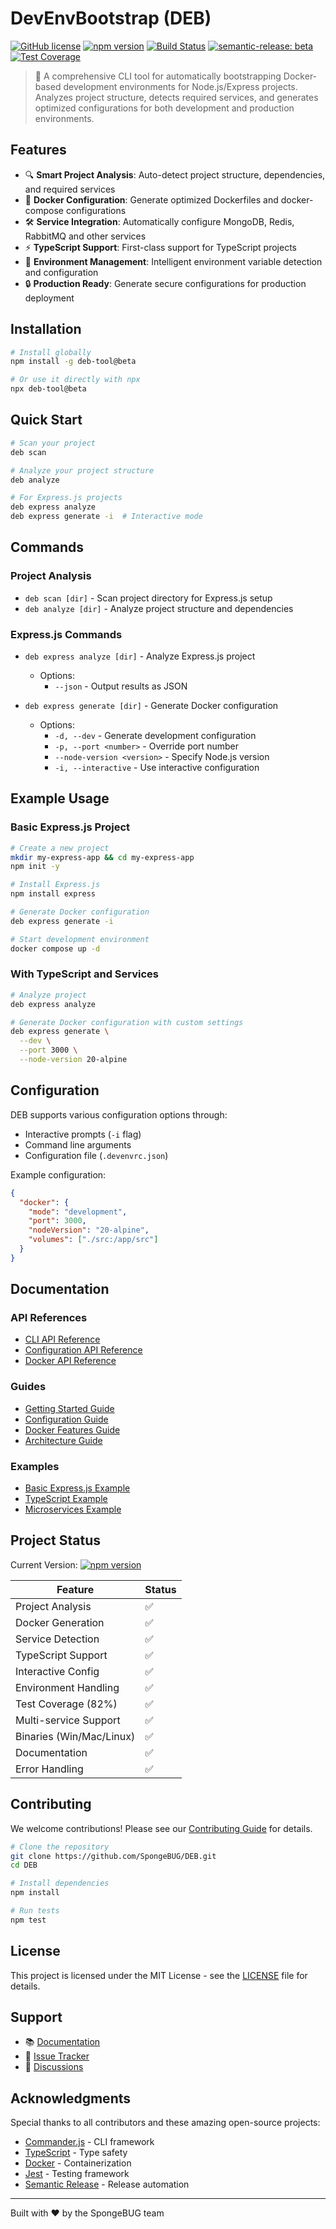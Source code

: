 # DevEnvBootstrap (DEB)

[![GitHub license](https://img.shields.io/github/license/SpongeBUG/DEB)](https://github.com/SpongeBUG/DEB/blob/master/LICENSE)
[![npm version](https://img.shields.io/npm/v/deb-tool/beta.svg)](https://www.npmjs.com/package/deb-tool)
[![Build Status](https://github.com/SpongeBUG/DEB/workflows/CI/badge.svg?branch=master)](https://github.com/SpongeBUG/DEB/actions)
[![semantic-release: beta](https://img.shields.io/badge/semantic--release-beta-e10079?logo=semantic-release)](https://github.com/semantic-release/semantic-release)
[![Test Coverage](https://img.shields.io/badge/coverage-82%25-brightgreen.svg)](https://github.com/SpongeBUG/DEB/actions)

> 🚀 A comprehensive CLI tool for automatically bootstrapping Docker-based development environments for Node.js/Express projects. Analyzes project structure, detects required services, and generates optimized configurations for both development and production environments.

## Features

- 🔍 **Smart Project Analysis**: Auto-detect project structure, dependencies, and required services
- 🐳 **Docker Configuration**: Generate optimized Dockerfiles and docker-compose configurations
- 🛠️ **Service Integration**: Automatically configure MongoDB, Redis, RabbitMQ and other services
- ⚡ **TypeScript Support**: First-class support for TypeScript projects
- 🔄 **Environment Management**: Intelligent environment variable detection and configuration
- 🔒 **Production Ready**: Generate secure configurations for production deployment

## Installation

```bash
# Install globally
npm install -g deb-tool@beta

# Or use it directly with npx
npx deb-tool@beta
```

## Quick Start

```bash
# Scan your project
deb scan

# Analyze your project structure
deb analyze

# For Express.js projects
deb express analyze
deb express generate -i  # Interactive mode
```

## Commands

### Project Analysis
- `deb scan [dir]` - Scan project directory for Express.js setup
- `deb analyze [dir]` - Analyze project structure and dependencies

### Express.js Commands
- `deb express analyze [dir]` - Analyze Express.js project
  - Options:
    - `--json` - Output results as JSON

- `deb express generate [dir]` - Generate Docker configuration
  - Options:
    - `-d, --dev` - Generate development configuration
    - `-p, --port <number>` - Override port number
    - `--node-version <version>` - Specify Node.js version
    - `-i, --interactive` - Use interactive configuration

## Example Usage

### Basic Express.js Project

```bash
# Create a new project
mkdir my-express-app && cd my-express-app
npm init -y

# Install Express.js
npm install express

# Generate Docker configuration
deb express generate -i

# Start development environment
docker compose up -d
```

### With TypeScript and Services

```bash
# Analyze project
deb express analyze

# Generate Docker configuration with custom settings
deb express generate \
  --dev \
  --port 3000 \
  --node-version 20-alpine
```

## Configuration

DEB supports various configuration options through:

- Interactive prompts (`-i` flag)
- Command line arguments
- Configuration file (`.devenvrc.json`)

Example configuration:
```json
{
  "docker": {
    "mode": "development",
    "port": 3000,
    "nodeVersion": "20-alpine",
    "volumes": ["./src:/app/src"]
  }
}
```

## Documentation

### API References
- [CLI API Reference](docs/api/api_cli.md)
- [Configuration API Reference](docs/api/api_config.md)
- [Docker API Reference](docs/api/api_docker.md)

### Guides
- [Getting Started Guide](docs/guides/getting-started.md)
- [Configuration Guide](docs/guides/configuration.md)
- [Docker Features Guide](docs/guides/docker.md)
- [Architecture Guide](docs/guides/architecture.md)

### Examples
- [Basic Express.js Example](docs/examples/basic-express_README.md)
- [TypeScript Example](docs/examples/typescript_README.md)
- [Microservices Example](docs/examples/microservices_README.md)

## Project Status

Current Version: [![npm version](https://img.shields.io/npm/v/deb-tool/beta.svg)](https://www.npmjs.com/package/deb-tool)

| Feature                | Status |
|------------------------|--------|
| Project Analysis       | ✅     |
| Docker Generation      | ✅     |
| Service Detection      | ✅     |
| TypeScript Support     | ✅     |
| Interactive Config     | ✅     |
| Environment Handling   | ✅     |
| Test Coverage (82%)    | ✅     |
| Multi-service Support  | ✅     |
| Binaries (Win/Mac/Linux) | ✅   |
| Documentation          | ✅     |
| Error Handling         | ✅     |

## Contributing

We welcome contributions! Please see our [Contributing Guide](docs/docs_contributing.md) for details.

```bash
# Clone the repository
git clone https://github.com/SpongeBUG/DEB.git
cd DEB

# Install dependencies
npm install

# Run tests
npm test
```

## License

This project is licensed under the MIT License - see the [LICENSE](LICENSE) file for details.

## Support

- 📚 [Documentation](docs/)
- 🐛 [Issue Tracker](https://github.com/SpongeBUG/DEB/issues)
- 💬 [Discussions](https://github.com/SpongeBUG/DEB/discussions)

## Acknowledgments

Special thanks to all contributors and these amazing open-source projects:
- [Commander.js](https://github.com/tj/commander.js) - CLI framework
- [TypeScript](https://www.typescriptlang.org/) - Type safety
- [Docker](https://www.docker.com/) - Containerization
- [Jest](https://jestjs.io/) - Testing framework
- [Semantic Release](https://semantic-release.gitbook.io/) - Release automation

---

Built with ❤️ by the SpongeBUG team